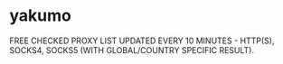 # yakumo
 FREE CHECKED PROXY LIST UPDATED EVERY 10 MINUTES - HTTP(S), SOCKS4, SOCKS5 (WITH GLOBAL/COUNTRY SPECIFIC RESULT).
